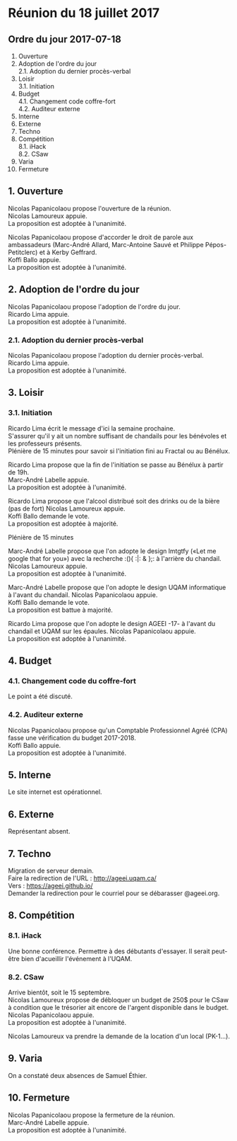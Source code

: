 # Réunion du 18 juillet 2017

## Ordre du jour 2017-07-18

1. Ouverture
2. Adoption de l'ordre du jour  
2.1. Adoption du dernier procès-verbal  
3. Loisir  
3.1. Initiation  
4. Budget  
4.1. Changement code coffre-fort  
4.2. Auditeur externe  
5. Interne
6. Externe
7. Techno
8. Compétition  
8.1. iHack  
8.2. CSaw  
9. Varia
10. Fermeture


## 1. Ouverture

Nicolas Papanicolaou propose l'ouverture de la réunion.  
Nicolas Lamoureux appuie.  
La proposition est adoptée à l'unanimité.

Nicolas Papanicolaou propose d'accorder le droit de parole aux
ambassadeurs (Marc-André Allard, Marc-Antoine Sauvé et Philippe Pépos-Petitclerc)
et à Kerby Geffrard.  
Koffi Ballo appuie.  
La proposition est adoptée à l'unanimité.

## 2. Adoption de l'ordre du jour

Nicolas Papanicolaou propose l'adoption de l'ordre du jour.  
Ricardo Lima appuie.  
La proposition est adoptée à l'unanimité.

### 2.1. Adoption du dernier procès-verbal

Nicolas Papanicolaou propose l'adoption du dernier procès-verbal.  
Ricardo Lima appuie.  
La proposition est adoptée à l'unanimité.

## 3. Loisir

### 3.1. Initiation

Ricardo Lima écrit le message d'ici la semaine prochaine.  
S'assurer qu'il y ait un nombre suffisant de chandails
pour les bénévoles et les professeurs présents.    
Plénière de 15 minutes pour savoir si l'initiation fini au Fractal ou au Bénélux.

Ricardo Lima propose que la fin de l'initiation se passe au Bénélux à partir de 19h.  
Marc-André Labelle appuie.  
La proposition est adoptée à l'unanimité.

Ricardo Lima propose que l'alcool distribué soit des drinks ou
de la bière (pas de fort) Nicolas Lamoureux appuie.  
Koffi Ballo demande le vote.  
La proposition est adoptée à majorité.

Plénière de 15 minutes

Marc-André Labelle propose que l'on adopte le design lmtgtfy
(«Let me google that for you») avec la recherche :(){ :|: & };:
à l'arrière du chandail.  
Nicolas Lamoureux appuie.    
La proposition est adoptée à l'unanimité.

Marc-André Labelle propose que l'on adopte le
design UQAM informatique à l'avant du chandail.
Nicolas Papanicolaou appuie.  
Koffi Ballo demande le vote.  
La proposition est battue à majorité.

Ricardo Lima propose que l'on adopte le design AGEEI -17- à
l'avant du chandail et UQAM sur les épaules.
Nicolas Papanicolaou appuie.  
La proposition est adoptée à l'unanimité.

## 4. Budget

### 4.1. Changement code du coffre-fort

Le point a été discuté.

### 4.2. Auditeur externe

Nicolas Papanicolaou propose qu'un Comptable Professionnel Agréé (CPA)
fasse une vérification du budget 2017-2018.  
Koffi Ballo appuie.  
La proposition est adoptée à l'unanimité.

## 5. Interne

Le site internet est opérationnel.

## 6. Externe

Représentant absent.

## 7. Techno

Migration de serveur demain.  
Faire la redirection de l'URL : http://ageei.uqam.ca/  
Vers : https://ageei.github.io/  
Demander la redirection pour le courriel pour se débarasser @ageei.org.

## 8. Compétition

### 8.1. iHack

Une bonne conférence.
Permettre à des débutants d'essayer.
Il serait peut-être bien d'acueillir l'événement à l'UQAM.

### 8.2. CSaw

Arrive bientôt, soit le 15 septembre.  
Nicolas Lamoureux propose de débloquer un budget de 250$ pour le CSaw
à condition que le trésorier ait encore de l'argent disponible dans le budget.  
Nicolas Papanicolaou appuie.  
La proposition est adoptée à l'unanimité.

Nicolas Lamoureux va prendre la demande de la location d'un local (PK-1...).

## 9. Varia

On a constaté deux absences de Samuel Éthier.

## 10. Fermeture

Nicolas Papanicolaou propose la fermeture de la réunion.  
Marc-André Labelle appuie.  
La proposition est adoptée à l'unanimité.
